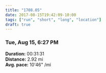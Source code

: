 ```yaml
---
title: "1708.05"
date: 2017-08-15T19:42:09-10:00
tags: ["run", "short", "long", "location"]
draft: true
---
```


### Tue, Aug 15, 6:27 PM

**Duration:** 00:31:31  
**Distance:** 2.92 mi  
**Avg. pace:** 10'46" /mi